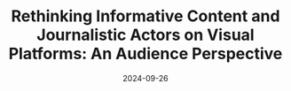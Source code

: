 ---
title: "Rethinking Informative Content and Journalistic Actors on Visual Platforms: An Audience Perspective"
collection: talks
permalink: /talks/2024-09-26-Rethinking-Informative-Content-and-Journalistic-Actors-on-Visual-Platforms-An-Audience-Perspective
date: 2024-09-26
venue: 'ECREA 2024'
venue: 'ECREA 2024, Ljubljana (Slovenia)'
paperurl: 'https://c-in.floq.live/event/ecrea2024/search?objectClass=timeslot&objectId=6655830ac063c3726cdac460&type=detail'
doi: 'https://c-in.floq.live/event/ecrea2024/search?objectClass=timeslot&objectId=6655830ac063c3726cdac460&type=detail'
citation: ' Lion Wedel, &quot;Rethinking Informative Content and Journalistic Actors on Visual Platforms: An Audience Perspective.&quot; ECREA 2024, 1900.'
---